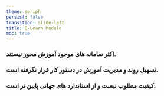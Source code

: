 ```yaml
---
theme: seriph
persist: false
transition: slide-left
title: E-Learn Module
mdc: true
---
```


<Titler :page-number="2" title="همیار آموزش" class="mb-5"/>
<CoolerBg/>
<div class="flex flex-col gap-5">

<h3 v-click>
 اکثر سامانه های موجود آموزش محور نیستند.
</h3>

<h3 v-click>
تسهیل روند و مدیریت آموزش در دستور کار قرار نگرفته است. 
</h3>


<h3 v-click>
کیفیت مطلوب نیست و از استاندارد های جهانی پایین تر است.
</h3>

</div>

